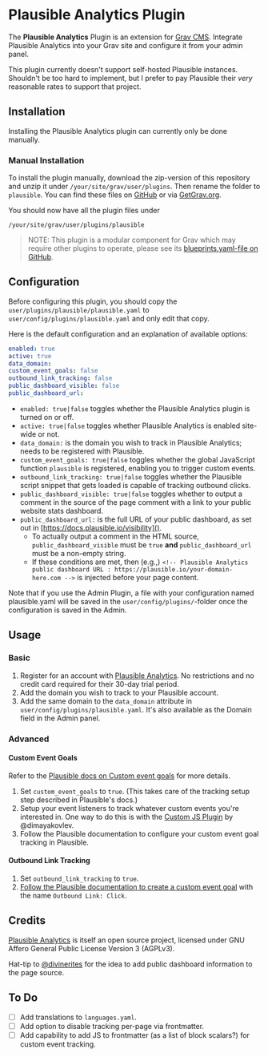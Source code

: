 # Plausible Analytics Plugin

The **Plausible Analytics** Plugin is an extension for [Grav CMS](http://github.com/getgrav/grav). Integrate Plausible Analytics into your Grav site and configure it from your admin panel.

This plugin currently doesn't support self-hosted Plausible instances. Shouldn't be too hard to implement, but I prefer to pay Plausible their *very* reasonable rates to support that project.

## Installation

Installing the Plausible Analytics plugin can currently only be done manually.

### Manual Installation

To install the plugin manually, download the zip-version of this repository and unzip it under `/your/site/grav/user/plugins`. Then rename the folder to `plausible`. You can find these files on [GitHub](https://github.com/iainsgillis/grav-plugin-plausible) or via [GetGrav.org](http://getgrav.org/downloads/plugins#extras).

You should now have all the plugin files under

    /your/site/grav/user/plugins/plausible
	
> NOTE: This plugin is a modular component for Grav which may require other plugins to operate, please see its [blueprints.yaml-file on GitHub](https://github.com/iainsgillis/grav-plugin-plausible/blob/master/blueprints.yaml).

## Configuration

Before configuring this plugin, you should copy the `user/plugins/plausible/plausible.yaml` to `user/config/plugins/plausible.yaml` and only edit that copy.

Here is the default configuration and an explanation of available options:

```yaml
enabled: true
active: true
data_domain:
custom_event_goals: false
outbound_link_tracking: false
public_dashboard_visible: false
public_dashboard_url:
```
- `enabled: true|false` toggles whether the Plausible Analytics plugin is turned on or off.
- `active: true|false` toggles whether Plausible Analytics is enabled site-wide or not.
- `data_domain:` is the domain you wish to track in Plausible Analytics; needs to be registered with Plausible.
- `custom_event_goals: true|false` toggles whether the global JavaScript function `plausible` is registered, enabling you to trigger custom events.
- `outbound_link_tracking: true|false` toggles whether the Plausible script snippet that gets loaded is capable of tracking outbound clicks.
- `public_dashboard_visible: true|false` toggles whether to output a comment in the source of the page comment with a link to your public website stats dashboard.
- `public_dashboard_url:` is the full URL of your public dashboard, as set out in [https://docs.plausible.io/visibility]().
  - To actually output a comment in the HTML source, `public_dashboard_visible` must be `true` **and** `public_dashboard_url` must be a non-empty string.
  - If these conditions are met, then (e.g.,) `<!-- Plausible Analytics public dashboard URL : https://plausible.io/your-domain-here.com -->` is injected before your page content.

Note that if you use the Admin Plugin, a file with your configuration named plausible.yaml will be saved in the `user/config/plugins/`-folder once the configuration is saved in the Admin.

## Usage

### Basic

1. Register for an account with [Plausible Analytics](https://plausible.io). No restrictions and no credit card required for their 30-day trial period.
2. Add the domain you wish to track to your Plausible account.
3. Add the same domain to the `data_domain` attribute in `user/config/plugins/plausible.yaml`. It's also available as the Domain field in the Admin panel.

### Advanced
#### Custom Event Goals

Refer to the [Plausible docs on Custom event goals](https://docs.plausible.io/custom-event-goals) for more details.

1. Set `custom_event_goals` to `true`. (This takes care of the tracking setup step described in Plausible's docs.)
2. Setup your event listeners to track whatever custom events you're interested in. One way to do this is with the [Custom JS Plugin](https://github.com/dimayakovlev/grav-plugin-custom-js) by @dimayakovlev.
3. Follow the Plausible documentation to configure your custom event goal tracking in Plausible.
#### Outbound Link Tracking

1. Set `outbound_link_tracking` to `true`.
2. [Follow the Plausible documentation to create a custom event goal](https://docs.plausible.io/outbound-link-click-tracking#step-2-create-a-custom-event-goal-in-your-plausible-analytics-account) with the name `Outbound Link: Click`.

## Credits

[Plausible Analytics](https://plausible.io) is itself an open source project, licensed under GNU Affero General Public License Version 3 (AGPLv3). 

Hat-tip to [@divinerites](https://github.com/divinerites/plausible-hugo) for the idea to add public dashboard information to the page source.

## To Do

- [ ] Add translations to `languages.yaml`.
- [ ] Add option to disable tracking per-page via frontmatter.
- [ ] Add capability to add JS to frontmatter (as a list of block scalars?) for custom event tracking.
